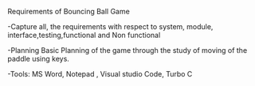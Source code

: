 Requirements of Bouncing Ball Game

-Capture all, the requirements with respect to system, module, interface,testing,functional and Non functional

-Planning Basic Planning of the game through the study of moving of the paddle using keys.

-Tools: MS Word, Notepad , Visual studio Code, Turbo C
